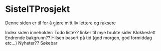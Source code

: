 # SisteITProsjekt
Denne siden er til for å gjøre mitt liv lettere og raksere

Index siden inneholder:
    Todo liste??
    linker til mye brukte sider
    Klokkeslett
    Endrende bakgrunn??
    Hilsen basert på tid (god morgen, god formiddag etc...)
    Nyheter??
    Søkebar